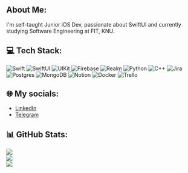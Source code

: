 ## About Me:
I'm self-taught Junior iOS Dev, passionate about SwiftUI and currently studying Software Engineering at FIT, KNU.<br>
<!-- - I’m currently working on [russian losses iOS dashboard app](https://github.com/kiddden/enemyLossesDashboardApp) and [budgetize](https://github.com/Tripple-K/budgetize) - finance tracking app. -->

## 💻 Tech Stack:
![Swift](https://img.shields.io/badge/Swift-F54A2A?style=flat&logo=swift&logoColor=white) ![SwiftUI](https://img.shields.io/badge/SwiftUI-F54A2A?style=flat&logo=swift&logoColor=white) ![UIKit](https://img.shields.io/badge/UIKit-F54A2A?style=flat&logo=swift&logoColor=white) ![Firebase](https://img.shields.io/badge/firebase-%23039BE5.svg?style=flat&logo=firebase) ![Realm](https://img.shields.io/badge/Realm-39477F?style=flat&logo=realm&logoColor=white) ![Python](https://img.shields.io/badge/python-3670A0?style=flat&logo=python&logoColor=ffdd54) ![C++](https://img.shields.io/badge/c++-%2300599C.svg?style=flat&logo=c%2B%2B&logoColor=white) ![Jira](https://img.shields.io/badge/jira-%230A0FFF.svg?style=flat&logo=jira&logoColor=white)  ![Postgres](https://img.shields.io/badge/postgres-%23316192.svg?style=flat&logo=postgresql&logoColor=white)  ![MongoDB](https://img.shields.io/badge/MongoDB-%234ea94b.svg?style=flat&logo=mongodb&logoColor=white)  ![Notion](https://img.shields.io/badge/Notion-%23000000.svg?style=flat&logo=notion&logoColor=white) ![Docker](https://img.shields.io/badge/docker-%230db7ed.svg?style=flat&logo=docker&logoColor=white) ![Trello](https://img.shields.io/badge/Trello-%23026AA7.svg?style=flat&logo=Trello&logoColor=white)

## 🌐 My socials:
- [LinkedIn](https://www.linkedin.com/in/e-ned/)
- [Telegram](https://t.me/e_ned)

## 📊 GitHub Stats:

![](https://readme-stats.clckblog.space/?username=kiddden&theme=tokyonight&hide_border=true&include_all_commits=false&count_private=true)<br/>
![](https://github-readme-streak-stats.herokuapp.com/?user=kiddden&theme=tokyonight&hide_border=true)<br/>
![](https://readme-stats.clckblog.space/api/top-langs/?username=kiddden&theme=tokyonight&hide_border=true&include_all_commits=false&count_private=true&layout=compact)



